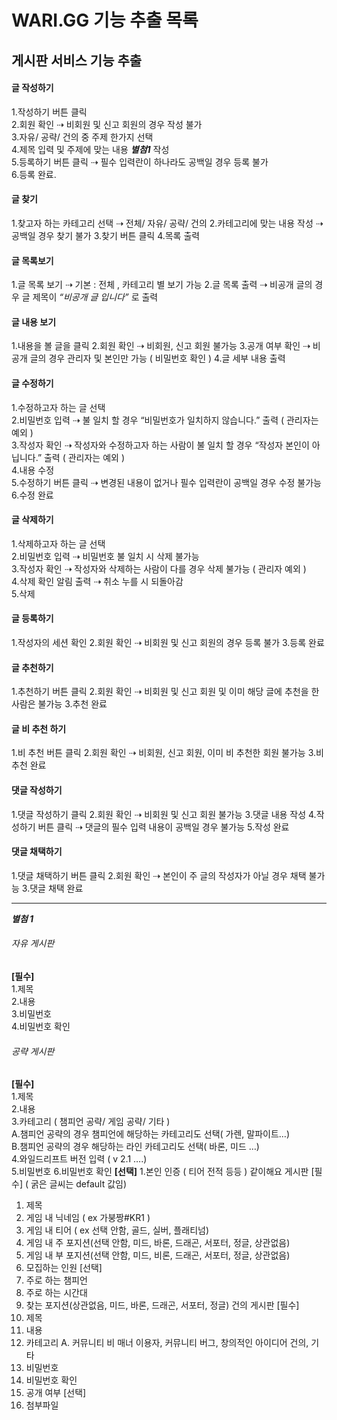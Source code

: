 # WARI.GG 기능 추출 목록

## 게시판 서비스 기능 추출 

#### 글 작성하기
1.작성하기 버튼 클릭  
2.회원 확인 ⇢ 비회원 및 신고 회원의 경우 작성 불가  
3.자유/ 공략/ 건의 중 주제 한가지 선택  
4.제목 입력 및 주제에 맞는 내용 **_별첨1_** 작성  
5.등록하기 버튼 클릭 ⇢ 필수 입력란이 하나라도 공백일 경우 등록 불가  
6.등록 완료.
#### 글 찾기
1.찾고자 하는 카테고리 선택 ⇢ 전체/ 자유/ 공략/ 건의
2.카테고리에 맞는 내용 작성 ⇢ 공백일 경우 찾기 불가
3.찾기 버튼 클릭
4.목록 출력
#### 글 목록보기
1.글 목록 보기 ⇢ 기본 : 전체 , 카테고리 별 보기 가능
2.글 목록 출력 ⇢ 비공개 글의 경우 글 제목이 _“비공개 글 입니다”_ 로 출력
#### 글 내용 보기
1.내용을 볼 글을 클릭
2.회원 확인 ⇢ 비회원, 신고 회원 불가능
3.공개 여부 확인 ⇢ 비공개 글의 경우 관리자 및 본인만 가능 ( 비밀번호 확인 )
4.글 세부 내용 출력
#### 글 수정하기
1.수정하고자 하는 글 선택  
2.비밀번호 입력 ⇢ 불 일치 할 경우 “비밀번호가 일치하지 않습니다.” 출력 ( 관리자는 예외 )  
3.작성자 확인 ⇢ 작성자와 수정하고자 하는 사람이 불 일치 할 경우 “작성자 본인이 아닙니다.” 출력 ( 관리자는 예외 )  
4.내용 수정   
5.수정하기 버튼 클릭 ⇢ 변경된 내용이 없거나 필수 입력란이 공백일 경우 수정 불가능  
6.수정 완료
#### 글 삭제하기
1.삭제하고자 하는 글 선택  
2.비밀번호 입력 ⇢ 비밀번호 불 일치 시 삭제 불가능  
3.작성자 확인 ⇢ 작성자와 삭제하는 사람이 다를 경우 삭제 불가능 ( 관리자 예외 )  
4.삭제 확인 알림 출력 ⇢ 취소 누를 시 되돌아감  
5.삭제   
#### 글 등록하기
1.작성자의 세션 확인
2.회원 확인 ⇢ 비회원 및 신고 회원의 경우 등록 불가 
3.등록 완료
#### 글 추천하기
1.추천하기 버튼 클릭
2.회원 확인 ⇢ 비회원 및 신고 회원 및 이미 해당 글에 추천을 한 사람은 불가능
3.추천 완료
#### 글 비 추천 하기
1.비 추천 버튼 클릭
2.회원 확인 ⇢ 비회원, 신고 회원, 이미 비 추천한 회원 불가능
3.비 추천 완료
#### 댓글 작성하기
1.댓글 작성하기 클릭
2.회원 확인 ⇢ 비회원 및 신고 회원 불가능
3.댓글 내용 작성
4.작성하기 버튼 클릭 ⇢ 댓글의 필수 입력 내용이 공백일 경우 불가능
5.작성 완료
#### 댓글 채택하기
1.댓글 채택하기 버튼 클릭
2.회원 확인 ⇢ 본인이 주 글의 작성자가 아닐 경우 채택 불가능
3.댓글 채택 완료

------

**_별첨 1_**

###### 자유 게시판  
**[필수]**  
1.제목  
2.내용  
3.비밀번호  
4.비밀번호 확인  
###### 공략 게시판
**[필수]**  
1.제목  
2.내용  
3.카테고리 ( 챔피언 공략/ 게임 공략/ 기타 )  
A.챔피언 공략의 경우 챔피언에 해당하는 카테고리도 선택( 가렌, 말파이트…)  
B.챔피언 공략의 경우 해당하는 라인 카테고리도 선택( 바론, 미드 …)  
4.와일드리프트 버전 입력 ( v 2.1 ….)  
5.비밀번호
6.비밀번호 확인
**[선택]**
1.본인 인증 ( 티어 전적 등등 )
같이해요 게시판
	[필수] ( 굵은 글씨는 default 값임)
1.	제목
2.	게임 내 닉네임 ( ex 가붕짱#KR1 )
3.	게임 내 티어 ( ex 선택 안함, 골드, 실버, 플래티넘)
4.	게임 내 주 포지션(선택 안함, 미드, 바론, 드래곤, 서포터, 정글, 상관없음)
5.	게임 내 부 포지션(선택 안함, 미드, 비론, 드래곤, 서포터, 정글, 상관없음)
6.	모집하는 인원
[선택]
1.	주로 하는 챔피언
2.	주로 하는 시간대
3.	찾는 포지션(상관없음, 미드, 바론, 드래곤, 서포터, 정글)
건의 게시판
	[필수]
1.	제목
2.	내용
3.	카테고리
A.	커뮤니티 비 매너 이용자, 커뮤니티 버그, 창의적인 아이디어 건의, 기타
4.	비밀번호
5.	비밀번호 확인
6.	공개 여부
[선택] 
1.	첨부파일
